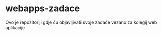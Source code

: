 # webapps-zadace

Ovo je repozitoriji gdje ću objavljivati svoje zadaće vezano za kolegij web aplikacije
